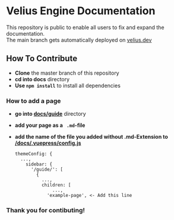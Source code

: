 # Velius Engine Documentation
This repository is public to enable all users to fix and expand the documentation.
<br>The main branch gets automatically deployed on [velius.dev](https://velius.dev/)

## How To Contribute

- **Clone** the master branch of this repository
- **cd into docs** directory
- **Use `npm install`** to install all dependencies

### How to add a page

- **go into [docs/guide](https://github.com/SpyrexDE/VeliusDocs/tree/master/docs/guide)** directory

- **add your page as a ` .md`-file**

- **add the name of the file you added without .md-Extension to [/docs/.vuepress/config.js](https://github.com/SpyrexDE/VeliusDocs/tree/master/docs/guide)**

  ```
  themeConfig: {
  	...,
      sidebar: {
        '/guide/': [
          {
            ...,
            children: [
            	...,
              'example-page', <- Add this line
  ```

### **Thank you for contibuting!**
